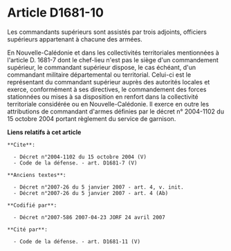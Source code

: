 # Article D1681-10

Les commandants supérieurs sont assistés par trois adjoints, officiers supérieurs appartenant à chacune des armées. 

En Nouvelle-Calédonie et dans les collectivités territoriales mentionnées à l'article D. 1681-7 dont le chef-lieu n'est pas
le siège d'un commandement supérieur, le commandant supérieur dispose, le cas échéant, d'un commandant militaire
départemental ou territorial. Celui-ci est le représentant du commandant supérieur auprès des autorités locales et exerce,
conformément à ses directives, le commandement des forces stationnées ou mises à sa disposition en renfort dans la
collectivité territoriale considérée ou en Nouvelle-Calédonie. Il exerce en outre les attributions de commandant d'armes
définies par le décret n° 2004-1102 du 15 octobre 2004 portant règlement du service de garnison.

**Liens relatifs à cet article**

	**Cite**:

	  - Décret n°2004-1102 du 15 octobre 2004 (V)
	  - Code de la défense. - art. D1681-7 (V)

	**Anciens textes**:

	  - Décret n°2007-26 du 5 janvier 2007 - art. 4, v. init.
	  - Décret n°2007-26 du 5 janvier 2007 - art. 4 (Ab)

	**Codifié par**:

	  - Décret n°2007-586 2007-04-23 JORF 24 avril 2007

	**Cité par**:

	  - Code de la défense. - art. D1681-11 (V)
